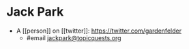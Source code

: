 # Jack Park

- A [[person]] on [[twitter]]: https://twitter.com/gardenfelder
  - #email jackpark@topicquests.org
